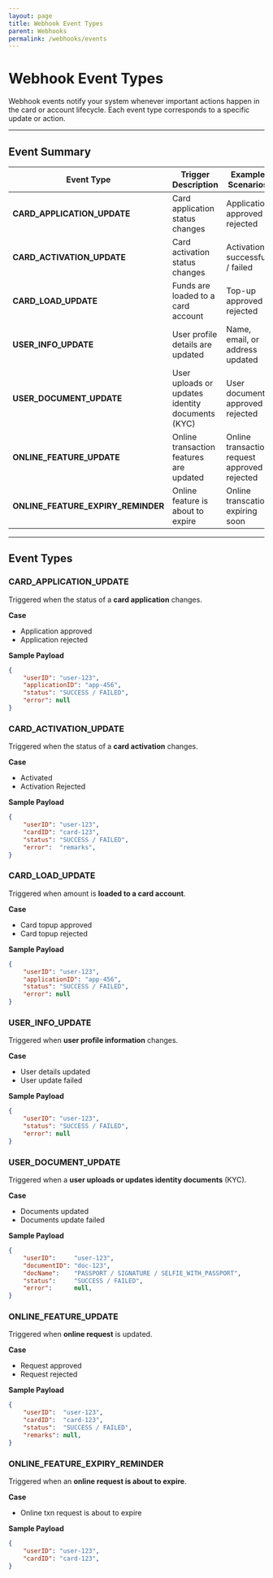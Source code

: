 ```yaml
---
layout: page
title: Webhook Event Types
parent: Webhooks
permalink: /webhooks/events
---
```


# Webhook Event Types

Webhook events notify your system whenever important actions happen in the card or account lifecycle. Each event type corresponds to a specific update or action.  

---

## Event Summary

| Event Type                         | Trigger Description                                | Example Scenarios                                 |
|------------------------------------|----------------------------------------------------|---------------------------------------------------|
| **CARD_APPLICATION_UPDATE**        | Card application status changes                    | Application approved / rejected                   |
| **CARD_ACTIVATION_UPDATE**         | Card activation status changes                     | Activation successful / failed                    |
| **CARD_LOAD_UPDATE**               | Funds are loaded to a card account                 | Top-up approved / rejected                        |
| **USER_INFO_UPDATE**               | User profile details are updated                   | Name, email, or address updated                   |
| **USER_DOCUMENT_UPDATE**           | User uploads or updates identity documents (KYC)   | User documents approved / rejected                |
| **ONLINE_FEATURE_UPDATE**          | Online transaction features are updated            | Online transaction request approved / rejected    |
| **ONLINE_FEATURE_EXPIRY_REMINDER** | Online feature is about to expire                  | Online transcation expiring soon            |

---

## Event Types

### **CARD_APPLICATION_UPDATE**
Triggered when the status of a **card application** changes.  

**Case** 
- Application approved  
- Application rejected  

**Sample Payload**
```json
{
    "userID": "user-123",
    "applicationID": "app-456",
    "status": "SUCCESS / FAILED",
    "error": null
}
```

### **CARD_ACTIVATION_UPDATE**
Triggered when the status of a **card activation** changes.  

**Case** 
- Activated 
- Activation Rejected

**Sample Payload**
```json
{
    "userID": "user-123",
    "cardID": "card-123",
    "status": "SUCCESS / FAILED",
    "error":  "remarks",
}
```

### **CARD_LOAD_UPDATE**
Triggered when amount is **loaded to a card account**.  

**Case** 
- Card topup approved 
- Card topup rejected

**Sample Payload**
```json
{
    "userID": "user-123",
    "applicationID": "app-456",
    "status": "SUCCESS / FAILED",
    "error": null
}
```

### **USER_INFO_UPDATE**
Triggered when **user profile information** changes.

**Case** 
- User details updated 
- User update failed

**Sample Payload**
```json
{
    "userID": "user-123",
    "status": "SUCCESS / FAILED",
    "error": null
}
```

### **USER_DOCUMENT_UPDATE**
Triggered when a **user uploads or updates identity documents** (KYC).

**Case** 
- Documents updated 
- Documents update failed

**Sample Payload**
```json
{
    "userID":     "user-123",
    "documentID": "doc-123",
    "docName":    "PASSPORT / SIGNATURE / SELFIE_WITH_PASSPORT",
    "status":     "SUCCESS / FAILED",
    "error":      null,
}
```

### **ONLINE_FEATURE_UPDATE**
Triggered when **online request** is updated.

**Case** 
- Request approved 
- Request rejected

**Sample Payload**
```json
{
    "userID":  "user-123",
    "cardID":  "card-123",
    "status":  "SUCCESS / FAILED",
    "remarks": null,
}
```

### **ONLINE_FEATURE_EXPIRY_REMINDER**
Triggered when an **online request is about to expire**.

**Case** 
- Online txn request is about to expire

**Sample Payload**
```json
{
    "userID": "user-123",
    "cardID": "card-123",
}
```